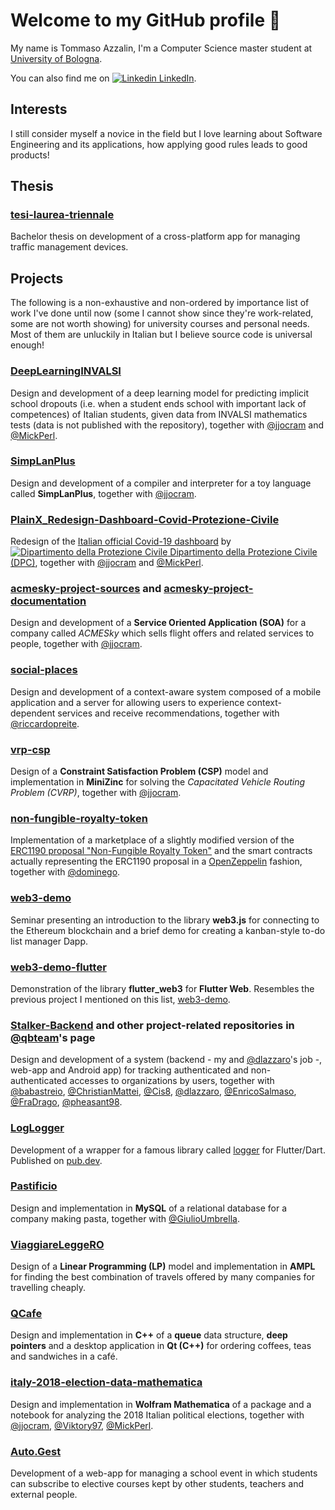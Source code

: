 # Welcome to my GitHub profile 👋

My name is Tommaso Azzalin, I'm a Computer Science master student at [University of Bologna](https://www.unibo.it/en).

You can also find me on [![Linkedin](https://i.stack.imgur.com/gVE0j.png) LinkedIn](https://www.linkedin.com/in/tommaso-azzalin/).

## Interests

I still consider myself a novice in the field but I love learning about Software Engineering and its applications, how applying good rules leads to good products!

## Thesis

### [tesi-laurea-triennale](https://github.com/TommasoAzz/tesi-laurea-triennale)
Bachelor thesis on development of a cross-platform app for managing traffic management devices.

## Projects

The following is a non-exhaustive and non-ordered by importance list of work I've done until now (some I cannot show since they're work-related, some are not worth showing) for university courses and personal needs. Most of them are unluckily in Italian but I believe source code is universal enough!

### [DeepLearningINVALSI](https://github.com/TommasoAzz/DeepLearningINVALSI)
Design and development of a deep learning model for predicting implicit school dropouts (i.e. when a student ends school with important lack of competences) of Italian students, given data from INVALSI mathematics tests (data is not published with the repository), together with [@jjocram](https://github.com/jjocram) and [@MickPerl](https://github.com/MickPerl).

### [SimpLanPlus](https://github.com/TommasoAzz/SimpLanPlus)
Design and development of a compiler and interpreter for a toy language called **SimpLanPlus**, together with [@jjocram](https://github.com/jjocram).

### [PlainX_Redesign-Dashboard-Covid-Protezione-Civile](https://github.com/TommasoAzz/PlainX_Redesign-Dashboard-Covid-Protezione-Civile)
Redesign of the [Italian official Covid-19 dashboard](https://opendatadpc.maps.arcgis.com/apps/opsdashboard/index.html#/b0c68bce2cce478eaac82fe38d4138b1) by [![Dipartimento della Protezione Civile](https://www.protezionecivile.gov.it/favicon-32x32.png) Dipartimento della Protezione Civile (DPC)](https://www.protezionecivile.gov.it/it/), together with [@jjocram](https://github.com/jjocram) and [@MickPerl](https://github.com/MickPerl).

### [acmesky-project-sources](https://github.com/TommasoAzz/acmesky-project-sources) and [acmesky-project-documentation](https://github.com/TommasoAzz/acmesky-project-documentation)
Design and development of a **Service Oriented Application (SOA)** for a company called *ACMESky* which sells flight offers and related services to people, together with [@jjocram](https://github.com/jjocram).

### [social-places](https://github.com/TommasoAzz/social-places)
Design and development of a context-aware system composed of a mobile application and a server for allowing users to experience context-dependent services and receive recommendations, together with [@riccardopreite](https://github.com/riccardopreite).

### [vrp-csp](https://github.com/TommasoAzz/vrp-csp)
Design of a **Constraint Satisfaction Problem (CSP)** model and implementation in **MiniZinc** for solving the *Capacitated Vehicle Routing Problem (CVRP)*, together with [@jjocram](https://github.com/jjocram).

### [non-fungible-royalty-token](https://github.com/TommasoAzz/non-fungible-royalty-token)
Implementation of a marketplace of a slightly modified version of the [ERC1190 proposal "Non-Fungible Royalty Token"](https://github.com/ethereum/EIPs/issues/1190) and the smart contracts actually representing the ERC1190 proposal in a [OpenZeppelin](https://openzeppelin.com/contracts/) fashion, together with [@dominego](https://github.com/dominego).

### [web3-demo](https://github.com/TommasoAzz/web3-demo)
Seminar presenting an introduction to the library **web3.js** for connecting to the Ethereum blockchain and a brief demo for creating a kanban-style to-do list manager Dapp.

### [web3-demo-flutter](https://github.com/TommasoAzz/web3-demo-flutter)
Demonstration of the library **flutter_web3** for **Flutter Web**. Resembles the previous project I mentioned on this list, [web3-demo](https://github.com/TommasoAzz/web3-demo).

### [Stalker-Backend](https://github.com/TommasoAzz/Stalker-Backend) and other project-related repositories in [@qbteam](https://github.com/qb-team)'s page
Design and development of a system (backend - my and [@dlazzaro](https://github.com/dlazzaro)'s job -, web-app and Android app) for tracking authenticated and non-authenticated accesses to organizations by users, together with [@babastreio](https://github.com/babastreio), [@ChristianMattei](https://github.com/ChristianMattei), [@Cis8](https://github.com/Cis8), [@dlazzaro](https://github.com/dlazzaro), [@EnricoSalmaso](https://github.com/EnricoSalmaso), [@FraDrago](https://github.com/FraDrago), [@pheasant98](https://github.com/pheasant98).

### [LogLogger](https://github.com/TommasoAzz/log_logger)
Development of a wrapper for a famous library called [logger](https://pub.dev/packages/logger) for Flutter/Dart. Published on [pub.dev](https://pub.dev/packages/log_logger).

### [Pastificio](https://github.com/TommasoAzz/Pastificio)
Design and implementation in **MySQL** of a relational database for a company making pasta, together with [@GiulioUmbrella](https://github.com/GiulioUmbrella).

### [ViaggiareLeggeRO](https://github.com/TommasoAzz/ViaggiareLeggeRO)
Design of a **Linear Programming (LP)** model and implementation in **AMPL** for finding the best combination of travels offered by many companies for travelling cheaply.

### [QCafe](https://github.com/TommasoAzz/QCafe)
Design and implementation in **C++** of a **queue** data structure, **deep pointers** and a desktop application in **Qt (C++)** for ordering coffees, teas and sandwiches in a café.

### [italy-2018-election-data-mathematica](https://github.com/TommasoAzz/italy-2018-election-data-mathematica)
Design and implementation in **Wolfram Mathematica** of a package and a notebook for analyzing the 2018 Italian political elections, together with [@jjocram](https://github.com/jjocram), [@Viktory97](https://github.com/Viktory97), [@MickPerl](https://github.com/MickPerl).

### [Auto.Gest](https://github.com/TommasoAzz/Auto.Gest)
Development of a web-app for managing a school event in which students can subscribe to elective courses kept by other students, teachers and external people.
